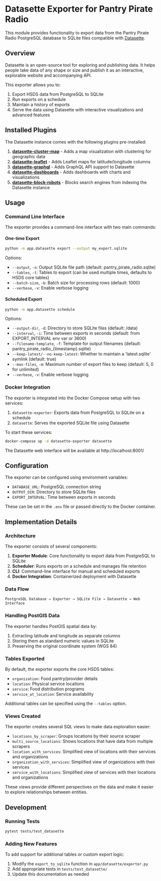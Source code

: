 # Datasette Exporter for Pantry Pirate Radio

This module provides functionality to export data from the Pantry Pirate Radio PostgreSQL database to SQLite files compatible with [Datasette](https://datasette.io/).

## Overview

Datasette is an open-source tool for exploring and publishing data. It helps people take data of any shape or size and publish it as an interactive, explorable website and accompanying API.

This exporter allows you to:

1. Export HSDS data from PostgreSQL to SQLite
2. Run exports on a schedule
3. Maintain a history of exports
4. Serve the data using Datasette with interactive visualizations and advanced features

## Installed Plugins

The Datasette instance comes with the following plugins pre-installed:

1. **[datasette-cluster-map](https://github.com/simonw/datasette-cluster-map)** - Adds a map visualization with clustering for geographic data
2. **[datasette-leaflet](https://github.com/simonw/datasette-leaflet)** - Adds Leaflet maps for latitude/longitude columns
3. **[datasette-graphql](https://github.com/simonw/datasette-graphql)** - Adds GraphQL API support to Datasette
4. **[datasette-dashboards](https://github.com/rclement/datasette-dashboards)** - Adds dashboards with charts and visualizations
5. **[datasette-block-robots](https://github.com/simonw/datasette-block-robots)** - Blocks search engines from indexing the Datasette instance

## Usage

### Command Line Interface

The exporter provides a command-line interface with two main commands:

#### One-time Export

```bash
python -m app.datasette export --output my_export.sqlite
```

Options:
- `--output`, `-o`: Output SQLite file path (default: pantry_pirate_radio.sqlite)
- `--tables`, `-t`: Tables to export (can be used multiple times, defaults to HSDS core tables)
- `--batch-size`, `-b`: Batch size for processing rows (default: 1000)
- `--verbose`, `-v`: Enable verbose logging

#### Scheduled Export

```bash
python -m app.datasette schedule
```

Options:
- `--output-dir`, `-d`: Directory to store SQLite files (default: /data)
- `--interval`, `-i`: Time between exports in seconds (default: from EXPORT_INTERVAL env var or 3600)
- `--filename-template`, `-f`: Template for output filenames (default: pantry_pirate_radio_{timestamp}.sqlite)
- `--keep-latest/--no-keep-latest`: Whether to maintain a 'latest.sqlite' symlink (default: true)
- `--max-files`, `-m`: Maximum number of export files to keep (default: 5, 0 for unlimited)
- `--verbose`, `-v`: Enable verbose logging

### Docker Integration

The exporter is integrated into the Docker Compose setup with two services:

1. `datasette-exporter`: Exports data from PostgreSQL to SQLite on a schedule
2. `datasette`: Serves the exported SQLite file using Datasette

To start these services:

```bash
docker-compose up -d datasette-exporter datasette
```

The Datasette web interface will be available at http://localhost:8001/

## Configuration

The exporter can be configured using environment variables:

- `DATABASE_URL`: PostgreSQL connection string
- `OUTPUT_DIR`: Directory to store SQLite files
- `EXPORT_INTERVAL`: Time between exports in seconds

These can be set in the `.env` file or passed directly to the Docker container.

## Implementation Details

### Architecture

The exporter consists of several components:

1. **Exporter Module**: Core functionality to export data from PostgreSQL to SQLite
2. **Scheduler**: Runs exports on a schedule and manages file retention
3. **CLI**: Command-line interface for manual and scheduled exports
4. **Docker Integration**: Containerized deployment with Datasette

### Data Flow

```
PostgreSQL Database → Exporter → SQLite File → Datasette → Web Interface
```

### Handling PostGIS Data

The exporter handles PostGIS spatial data by:

1. Extracting latitude and longitude as separate columns
2. Storing them as standard numeric values in SQLite
3. Preserving the original coordinate system (WGS 84)

### Tables Exported

By default, the exporter exports the core HSDS tables:

- `organization`: Food pantry/provider details
- `location`: Physical service locations
- `service`: Food distribution programs
- `service_at_location`: Service availability

Additional tables can be specified using the `--tables` option.

### Views Created

The exporter creates several SQL views to make data exploration easier:

- `locations_by_scraper`: Groups locations by their source scraper
- `multi_source_locations`: Shows locations that have data from multiple scrapers
- `location_with_services`: Simplified view of locations with their services and organizations
- `organization_with_services`: Simplified view of organizations with their services
- `service_with_locations`: Simplified view of services with their locations and organizations

These views provide different perspectives on the data and make it easier to explore relationships between entities.

## Development

### Running Tests

```bash
pytest tests/test_datasette
```

### Adding New Features

To add support for additional tables or custom export logic:

1. Modify the `export_to_sqlite` function in `app/datasette/exporter.py`
2. Add appropriate tests in `tests/test_datasette/`
3. Update this documentation as needed
